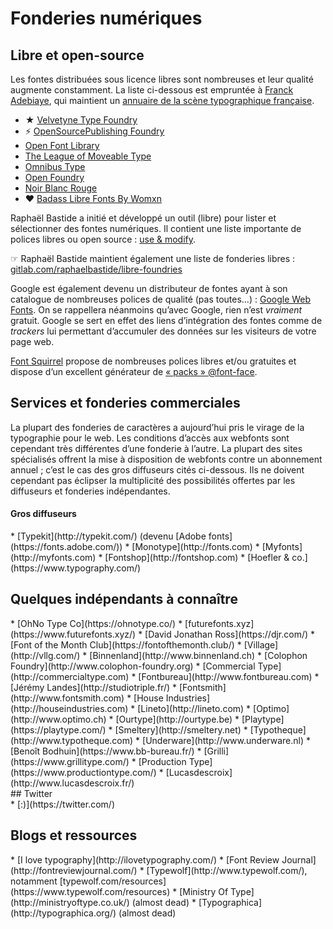 # Fonderies numériques



## Libre et open-source

Les fontes distribuées sous licence libres sont nombreuses et leur qualité augmente constamment. La liste ci-dessous est empruntée à [Franck Adebiaye](http://fadebiaye.com/), qui maintient un [annuaire de la scène typographique française](http://www.fadebiaye.com/type/1554/typo_scene_fr.html).

*   ★ [Velvetyne Type Foundry](http://velvetyne.fr/)
*   ⚡ [OpenSourcePublishing Foundry](http://ospublish.constantvzw.org/foundry/)
*   [Open Font Library](http://openfontlibrary.org/)
*   [The League of Moveable Type](http://www.theleagueofmoveabletype.com/)
*   [Omnibus Type](http://www.omnibus-type.com/)
*   [Open Foundry](https://open-foundry.com/)
*   [Noir Blanc Rouge](https://noirblancrouge.com/)
*   ❤️ [Badass Libre Fonts By Womxn](https://www.design-research.be/by-womxn/)

Raphaël Bastide a initié et développé un outil (libre) pour lister et sélectionner des fontes numériques. Il contient une liste importante de polices libres ou open source : [use & modify](http://usemodify.com/).

☞ Raphaël Bastide maintient également une liste de fonderies libres : [gitlab.com/raphaelbastide/libre-foundries](https://gitlab.com/raphaelbastide/libre-foundries)

Google est également devenu un distributeur de fontes ayant à son catalogue de nombreuses polices de qualité (pas toutes…) : [Google Web Fonts](http://www.google.com/webfonts). <span class="blink">On se rappellera néanmoins qu’avec Google, rien n’est _vraiment_ gratuit. Google se sert en effet des liens d’intégration des fontes comme de _trackers_ lui permettant d’accumuler des données sur les visiteurs de votre page web</span>.

[Font Squirrel](http://www.fontsquirrel.com/) propose de nombreuses polices libres et/ou gratuites et dispose d’un excellent générateur de [« packs » @font-face](http://www.fontsquirrel.com/fontface/generator).

## Services et fonderies commerciales

La plupart des fonderies de caractères a aujourd’hui pris le virage de la typographie pour le web. Les conditions d’accès aux webfonts sont cependant très différentes d’une fonderie à l’autre. La plupart des sites spécialisés offrent la mise à disposition de webfonts contre un abonnement annuel ; c’est le cas des gros diffuseurs cités ci-dessous. Ils ne doivent cependant pas éclipser la multiplicité des possibilités offertes par les diffuseurs et fonderies indépendantes.

#### Gros diffuseurs

<div class="gridlist" markdown="1">
*   [Typekit](http://typekit.com/) (devenu [Adobe fonts](https://fonts.adobe.com/))
*   [Monotype](http://fonts.com)
*   [Myfonts](http://myfonts.com)
*   [Fontshop](http://fontshop.com)
*   [Hoefler & co.](https://www.typography.com/)
</div>

## Quelques indépendants à connaître

<div class="gridlist" markdown="1">
*   [OhNo Type Co](https://ohnotype.co/)
*   [futurefonts.xyz](https://www.futurefonts.xyz/)
*   [David Jonathan Ross](https://djr.com/)
*   [Font of the Month Club](https://fontofthemonth.club/)
*   [Village](http://vllg.com/)
*   [Binnenland](http://www.binnenland.ch)
*   [Colophon Foundry](http://www.colophon-foundry.org)
*   [Commercial Type](http://commercialtype.com)
*   [Fontbureau](http://www.fontbureau.com)
*   [Jérémy Landes](http://studiotriple.fr/)
*   [Fontsmith](http://www.fontsmith.com)
*   [House Industries](http://houseindustries.com)
*   [Lineto](http://lineto.com)
*   [Optimo](http://www.optimo.ch)
*   [Ourtype](http://ourtype.be)
*   [Playtype](https://playtype.com/)
*   [Smeltery](http://smeltery.net)
*   [Typotheque](http://www.typotheque.com)
*   [Underware](http://www.underware.nl)
*   [Benoît Bodhuin](https://www.bb-bureau.fr/)
*   [Grilli](https://www.grillitype.com/)
*   [Production Type](https://www.productiontype.com/)
*   [Lucasdescroix](http://www.lucasdescroix.fr/)
</div>
## Twitter

<div class="gridlist" markdown="1">
*   [:)](https://twitter.com/)
</div>

## Blogs et ressources

<div class="gridlist" markdown="1">
*   [I love typography](http://ilovetypography.com/)
*   [Font Review Journal](http://fontreviewjournal.com/)
*   [Typewolf](http://www.typewolf.com/), notamment [typewolf.com/resources](https://www.typewolf.com/resources)
*   [Ministry Of Type](http://ministryoftype.co.uk/) (almost dead)
*   [Typographica](http://typographica.org/) (almost dead)
</div>